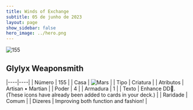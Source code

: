 ```yaml
---
title: Winds of Exchange
subtitle: 05 de junho de 2023
layout: page
show_sidebar: false
hero_image: ../hero.png
---
```


![155](https://mastervault-storage-prod.s3.amazonaws.com/media/card_front/en/600_155_4ed07cf53b4b_en.png)


## Glylyx Weaponsmith

|----|----|
| Número | 155 |
| Casa | ![Mars](https://archonarcana.com/images/thumb/d/de/Mars.png/22px-Mars.png "Marte") |
| Tipo | Criatura |
| Atributos | Artisan • Martian |
| Poder | 4 |
| Armadura | 1 |
| Texto | Enhance DD. (These icons have already been added to cards in your deck.)  |
| Raridade | Comum |
| Dizeres | Improving both function and fashion! |
